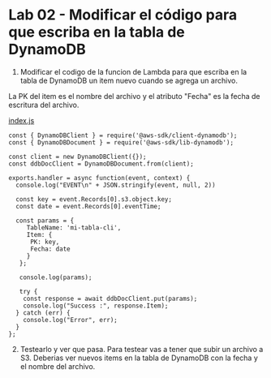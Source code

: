 # Lab 02 - Modificar el código para que escriba en la tabla de DynamoDB

1. Modificar el codigo de la funcion de Lambda para que escriba en la tabla de DynamoDB un item nuevo cuando se agrega un archivo.

La PK del item es el nombre del archivo y el atributo "Fecha" es la fecha de escritura del archivo.

[index.js](./src/index.js)

```
const { DynamoDBClient } = require('@aws-sdk/client-dynamodb');
const { DynamoDBDocument } = require('@aws-sdk/lib-dynamodb');

const client = new DynamoDBClient({});
const ddbDocClient = DynamoDBDocument.from(client);

exports.handler = async function(event, context) {
  console.log("EVENT\n" + JSON.stringify(event, null, 2))

  const key = event.Records[0].s3.object.key;
  const date = event.Records[0].eventTime;

  const params = {
     TableName: 'mi-tabla-cli',
     Item: {
      PK: key,
      Fecha: date
     }
   };

   console.log(params);

   try {
    const response = await ddbDocClient.put(params);
    console.log("Success :", response.Item);
  } catch (err) {
    console.log("Error", err);
  }
};
```

2. Testearlo y ver que pasa. Para testear vas a tener que subir un archivo a S3. Deberias ver nuevos items en la tabla de DynamoDB con la fecha y el nombre del archivo.
